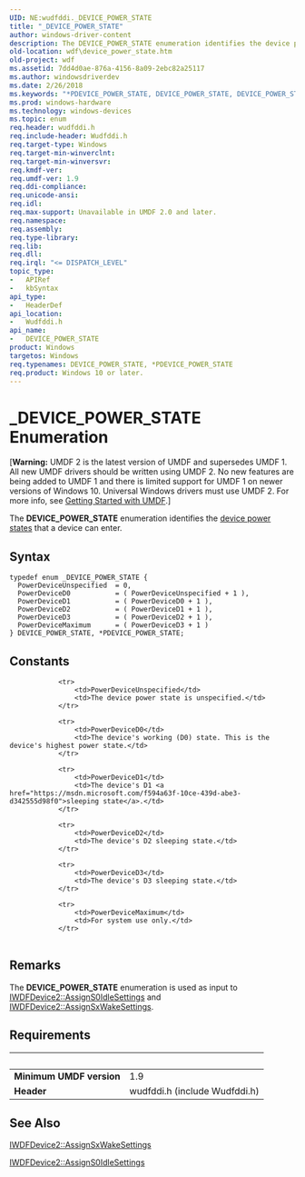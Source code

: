 ```yaml
---
UID: NE:wudfddi._DEVICE_POWER_STATE
title: "_DEVICE_POWER_STATE"
author: windows-driver-content
description: The DEVICE_POWER_STATE enumeration identifies the device power states that a device can enter.
old-location: wdf\device_power_state.htm
old-project: wdf
ms.assetid: 7dd4d0ae-876a-4156-8a09-2ebc82a25117
ms.author: windowsdriverdev
ms.date: 2/26/2018
ms.keywords: "*PDEVICE_POWER_STATE, DEVICE_POWER_STATE, DEVICE_POWER_STATE enumeration, PDEVICE_POWER_STATE, PDEVICE_POWER_STATE enumeration pointer, PowerDeviceD0, PowerDeviceD1, PowerDeviceD2, PowerDeviceD3, PowerDeviceMaximum, PowerDeviceUnspecified, _DEVICE_POWER_STATE, umdf.device_power_state, umdfstructs_6dca1ebb-421e-446b-b2b6-cc7b87afcf58.xml, wdf.device_power_state, wudfddi/DEVICE_POWER_STATE, wudfddi/PDEVICE_POWER_STATE, wudfddi/PowerDeviceD0, wudfddi/PowerDeviceD1, wudfddi/PowerDeviceD2, wudfddi/PowerDeviceD3, wudfddi/PowerDeviceMaximum, wudfddi/PowerDeviceUnspecified"
ms.prod: windows-hardware
ms.technology: windows-devices
ms.topic: enum
req.header: wudfddi.h
req.include-header: Wudfddi.h
req.target-type: Windows
req.target-min-winverclnt: 
req.target-min-winversvr: 
req.kmdf-ver: 
req.umdf-ver: 1.9
req.ddi-compliance: 
req.unicode-ansi: 
req.idl: 
req.max-support: Unavailable in UMDF 2.0 and later.
req.namespace: 
req.assembly: 
req.type-library: 
req.lib: 
req.dll: 
req.irql: "<= DISPATCH_LEVEL"
topic_type:
-	APIRef
-	kbSyntax
api_type:
-	HeaderDef
api_location:
-	Wudfddi.h
api_name:
-	DEVICE_POWER_STATE
product: Windows
targetos: Windows
req.typenames: DEVICE_POWER_STATE, *PDEVICE_POWER_STATE
req.product: Windows 10 or later.
---
```


# _DEVICE_POWER_STATE Enumeration
<p class="CCE_Message">[<b>Warning:</b> UMDF 2 is the latest version of UMDF and supersedes UMDF 1.  All new UMDF drivers should be written using UMDF 2.  No new features are being added to UMDF 1 and there is limited support for UMDF 1 on newer versions of Windows 10.  Universal Windows drivers must use UMDF 2.  For more info, see <a href="https://docs.microsoft.com/en-us/windows-hardware/drivers/wdf/getting-started-with-umdf-version-2">Getting Started with UMDF</a>.]

The <b>DEVICE_POWER_STATE</b> enumeration identifies the <a href="https://msdn.microsoft.com/library/windows/hardware/ff543162">device power states</a> that a device can enter.

## Syntax
````
typedef enum _DEVICE_POWER_STATE { 
  PowerDeviceUnspecified  = 0,
  PowerDeviceD0           = ( PowerDeviceUnspecified + 1 ),
  PowerDeviceD1           = ( PowerDeviceD0 + 1 ),
  PowerDeviceD2           = ( PowerDeviceD1 + 1 ),
  PowerDeviceD3           = ( PowerDeviceD2 + 1 ),
  PowerDeviceMaximum      = ( PowerDeviceD3 + 1 )
} DEVICE_POWER_STATE, *PDEVICE_POWER_STATE;
````

## Constants

<table>
            
                <tr>
                    <td>PowerDeviceUnspecified</td>
                    <td>The device power state is unspecified.</td>
                </tr>
            
                <tr>
                    <td>PowerDeviceD0</td>
                    <td>The device's working (D0) state. This is the device's highest power state.</td>
                </tr>
            
                <tr>
                    <td>PowerDeviceD1</td>
                    <td>The device's D1 <a href="https://msdn.microsoft.com/f594a63f-10ce-439d-abe3-d342555d98f0">sleeping state</a>.</td>
                </tr>
            
                <tr>
                    <td>PowerDeviceD2</td>
                    <td>The device's D2 sleeping state.</td>
                </tr>
            
                <tr>
                    <td>PowerDeviceD3</td>
                    <td>The device's D3 sleeping state.</td>
                </tr>
            
                <tr>
                    <td>PowerDeviceMaximum</td>
                    <td>For system use only.</td>
                </tr>
</table>

## Remarks

The <b>DEVICE_POWER_STATE</b> enumeration is used as input to <a href="https://msdn.microsoft.com/library/windows/hardware/ff556920">IWDFDevice2::AssignS0IdleSettings</a> and <a href="https://msdn.microsoft.com/library/windows/hardware/ff556923">IWDFDevice2::AssignSxWakeSettings</a>.

## Requirements
| &nbsp; | &nbsp; |
| ---- |:---- |
| **Minimum UMDF version** | 1.9 |
| **Header** | wudfddi.h (include Wudfddi.h) |

## See Also

<a href="https://msdn.microsoft.com/library/windows/hardware/ff556923">IWDFDevice2::AssignSxWakeSettings</a>



<a href="https://msdn.microsoft.com/library/windows/hardware/ff556920">IWDFDevice2::AssignS0IdleSettings</a>